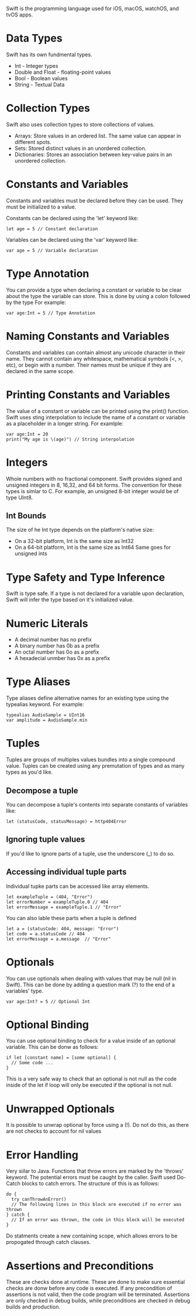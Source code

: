 Swift is the programming language used for iOS, macOS, watchOS, and tvOS apps.

# Data Types
Swift has its own fundmental types.
- Int - Integer types
- Double and Float - floating-point values
- Bool - Boolean values
- String - Textual Data

# Collection Types
Swift also uses collection types to store collections of values.
- Arrays: Store values in an ordered list. The same value can appear in different spots.
- Sets: Stored distinct values in an unordered collection.
- Dictionaries: Stores an association between key-value pairs in an unordered collection.

# Constants and Variables
Constants and variables must be declared before they can be used. They must be initialized to a value.

Constants can be declared using the 'let' keyword like:
```
let age = 5 // Constant declaration
```

Variables can be declared using the 'var' keyword like:
```
var age = 5 // Variable declaration
```

# Type Annotation
You can provide a type when declaring a constant or variable to be clear about the type the variable can store.
This is done by using a colon followed by the type For example:
```
var age:Int = 5 // Type Annotation
```
# Naming Constants and Variables
Constants and variables can contain almost any unicode character in their name.
They cannot contain any whitespace, mathematical symbols (<, >, etc), or begin with a number.
Their names must be unique if they are declared in the same scope. 
# Printing Constants and Variables
The value of a constant or variable can be printed using the print() function.
Swift uses sting interpolation to include the name of a constant or variable as a placeholder in a longer string. For examlple:
```
var age:Int = 20
print("My age is \(age)") // String interpolation
```
# Integers
Whole numbers with no fractional component. Swift provides signed and unsigned integers in 8, 16,32, and 64 bit forms.
The convention for these types is simlar to C. For example, an unsigned 8-bit integer would be of type UInt8.
## Int Bounds
The size of he Int type depends on the platform's native size:
- On a 32-bit platform, Int is the same size as Int32
- On a 64-bit platform, Int is the same size as Int64
Same goes for unsigned ints

# Type Safety and Type Inference
Swift is type safe. If a type is not declared for a variable upon declaration, Swift will infer the type based on it's initialized value.
# Numeric Literals
- A decimal number has no prefix
- A binary number has 0b as a prefix
- An octal number has 0o as a prefix
- A hexadecial unmber has 0x as a prefix
# Type Aliases
Type aliases define alternative names for an existing type using the typealias keyword. For example:
```
typealias AudioSample = UInt16
var amplitude = AudioSample.min
```

# Tuples
Tuples are groups of multiples values bundles into a single compound value.
Tuples can be created using any premutation of types and as many types as you'd like.

## Decompose a tuple
You can decompose a tuple's contents into separate constants of variables like:
```
let (statusCode, statusMessage) = http404Error
```
## Ignoring tuple values
If you'd like to ignore parts of a tuple, use the underscore (_) to do so.
## Accessing individual tuple parts
Individual tupke parts can be accessed like array elements.
```
let exampleTuple = (404, "Error")
let errorNumber = exampleTuple.0 // 404
let errorMessage = exampleTuple.1 // "Error"
```
You can also lable these parts when a tuple is defined
```
let a = (statusCode: 404, message: "Error")
let code = a.statusCode // 404
let errorMessage = a.message  // "Error"
```
# Optionals
You can use optionals when dealing with values that may be null (nil in Swift). This can be done by adding a question mark (?) to the end of a variables' type.
```
var age:Int? = 5 // Optional Int
```
# Optional Binding
You can use optional binding to check for a value inside of an optional variable. This can be donw as follows:
```
if let [constant name] = [some optional] {
  // Some code ...
}
```
This is a very safe way to check that an optional is not null as the code inside of the let if loop will only be executed if the optional is not null.
# Unwrapped Optionals
It is possible to unwrap optional by force using a (!). Do not do this, as there are not checks to account for nil values
# Error Handling
Very siilar to Java. Functions that throw errors are marked by the 'throws' keyword. The potential errors must be caught by the caller.
Swift used Do-Catch blocks to catch errors. The structure of this is as follows:
```
do {
  try canThrowAnError()
  // The following lines in this block are executed if no error was thrown
} catch {
  // If an error was thrown, the code in this block will be executed
}
```
Do statments create a new containing scope, which allows errors to be propogated through catch clauses.
# Assertions and Preconditions
These are checks done at runtime. These are done to make sure essential checks are donw before any code is executed. If any precondition of assertions is not valid, then the code program will be terminated.
Assertions are only checked in debug builds, while preconditions are checked in debug builds and production.
